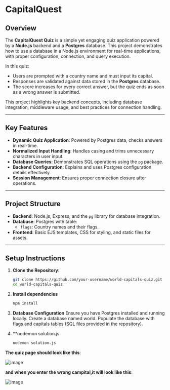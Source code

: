 # CapitalQuest

## Overview
The **CapitalQuest Quiz** is a simple yet engaging quiz application powered by a **Node.js** backend and a **Postgres** database. This project demonstrates how to use a database in a Node.js environment for real-time applications, with proper configuration, connection, and query execution.

In this quiz:
- Users are prompted with a country name and must input its capital.
- Responses are validated against data stored in the **Postgres** database.
- The score increases for every correct answer, but the quiz ends as soon as a wrong answer is submitted.

This project highlights key backend concepts, including database integration, middleware usage, and best practices for connection handling.

---

## Key Features

- **Dynamic Quiz Application**: Powered by Postgres data, checks answers in real-time.
- **Normalized Input Handling**: Handles casing and trims unnecessary characters in user input.
- **Database Queries**: Demonstrates SQL operations using the `pg` package.
- **Backend Configuration**: Explains and uses Postgres configuration details effectively.
- **Session Management**: Ensures proper connection closure after operations.

---

## Project Structure

- **Backend**: Node.js, Express, and the `pg` library for database integration.
- **Database**: Postgres with table:
  - `flags`: Country names and their flags.
- **Frontend**: Basic EJS templates, CSS for styling, and static files for assets.

---

## Setup Instructions

1. **Clone the Repository**:
   ```bash
   git clone https://github.com/your-username/world-capitals-quiz.git
   cd world-capitals-quiz
2. **Install dependencies**
   ```bash
   npm install
3. **Database Configuration**
   Ensure you have Postgres installed and running locally.
   Create a database named world.
   Populate the database with flags and capitals tables (SQL files provided in the repository).

4. **nodemon solution.js
   ```bash
   nodemon solution.js

**The quiz page should look like this**:

![image](https://github.com/user-attachments/assets/0bbe0bcc-da2c-4289-998e-74f72cfc264c)

**and when you enter the wrong campital,it will look like this**:

![image](https://github.com/user-attachments/assets/5f97d6d2-023d-4abf-a016-16c7a2a02b6e)

